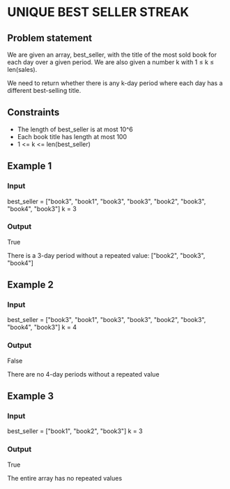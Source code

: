 # UNIQUE BEST SELLER STREAK

## Problem statement

We are given an array, best_seller, with the title of the most sold book for each day over a given period. We are also
given a number k with 1 ≤ k ≤ len(sales).

We need to return whether there is any k-day period where each day has a different best-selling title.

## Constraints

- The length of best_seller is at most 10^6
- Each book title has length at most 100
- 1 <= k <= len(best_seller)

## Example 1

### Input

best_seller = ["book3", "book1", "book3", "book3", "book2", "book3", "book4",
"book3"]
k = 3

### Output

True

There is a 3-day period without a repeated value: ["book2", "book3", "book4"]

## Example 2

### Input

best_seller = ["book3", "book1", "book3", "book3", "book2", "book3", "book4",
"book3"]
k = 4

### Output

False

There are no 4-day periods without a repeated value

## Example 3

### Input

best_seller = ["book1", "book2", "book3"]
k = 3

### Output

True

The entire array has no repeated values